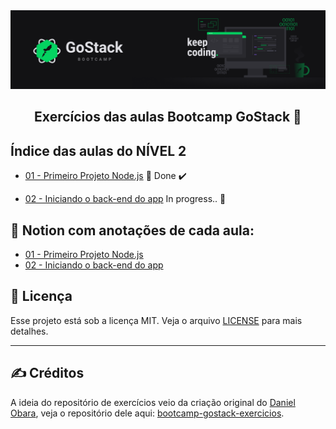 <img alt="GoStack" src="../.github/GoStackBanner.png"/>

<h2 align="center">
  Exercícios das aulas Bootcamp GoStack 🚀
</h2>

## Índice das aulas do NÍVEL 2

- [01 - Primeiro Projeto Node.js](https://github.com/guilhermejulio/gostack-exercicios/tree/master/nivel-1/aula-1-nodejs) 🚀 Done :heavy_check_mark:

- [02 - Iniciando o back-end do app]() In progress.. :construction:

## :open_book: Notion com anotações de cada aula:

- [01 - Primeiro Projeto Node.js](https://www.notion.so/Primeiro-projeto-com-Node-JS-a8b7b785458f4c5f9ecb7c70114f972b)
- [02 - Iniciando o back-end do app]()

## :memo: Licença

Esse projeto está sob a licença MIT. Veja o arquivo [LICENSE](LICENSE) para mais detalhes.

---

## :writing_hand: Créditos

A ideia do repositório de exercícios veio da criação original do [Daniel Obara](https://github.com/DanielObara), veja o repositório dele aqui: [bootcamp-gostack-exercicios](https://github.com/DanielObara/bootcamp-gostack-exercicios).
